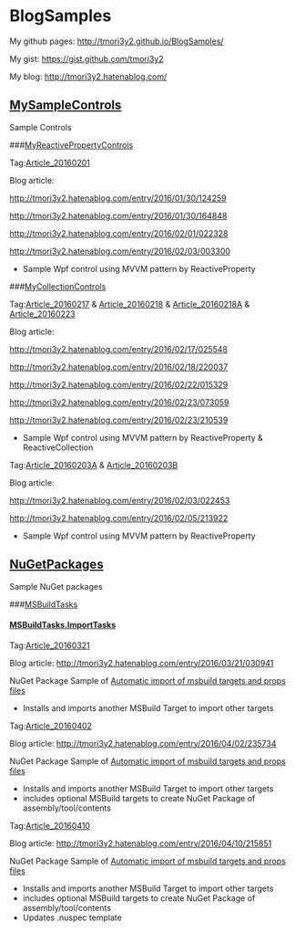 # BlogSamples

My github pages: http://tmori3y2.github.io/BlogSamples/

My gist: https://gist.github.com/tmori3y2

My blog: http://tmori3y2.hatenablog.com/

## [MySampleControls](https://github.com/tmori3y2/BlogSamples/tree/master/MySampleControls)

Sample Controls

###[MyReactivePropertyControls](https://github.com/tmori3y2/BlogSamples/tree/master/MySampleControls/MyReactivePropertyControls)

Tag:[Article_20160201](https://github.com/tmori3y2/BlogSamples/tree/Article_20160201)

Blog article:

http://tmori3y2.hatenablog.com/entry/2016/01/30/124259

http://tmori3y2.hatenablog.com/entry/2016/01/30/164848

http://tmori3y2.hatenablog.com/entry/2016/02/01/022328

http://tmori3y2.hatenablog.com/entry/2016/02/03/003300

* Sample Wpf control using MVVM pattern by ReactiveProperty


###[MyCollectionControls](https://github.com/tmori3y2/BlogSamples/tree/master/MySampleControls/MyCollectionControls)

Tag:[Article_20160217](https://github.com/tmori3y2/BlogSamples/tree/Article_20160217) & [Article_20160218](https://github.com/tmori3y2/BlogSamples/tree/Article_20160218) & [Article_20160218A](https://github.com/tmori3y2/BlogSamples/tree/Article_20160218A) & [Article_20160223](https://github.com/tmori3y2/BlogSamples/tree/Article_20160223)

Blog article:

http://tmori3y2.hatenablog.com/entry/2016/02/17/025548

http://tmori3y2.hatenablog.com/entry/2016/02/18/220037

http://tmori3y2.hatenablog.com/entry/2016/02/22/015329

http://tmori3y2.hatenablog.com/entry/2016/02/23/073059

http://tmori3y2.hatenablog.com/entry/2016/02/23/210539

* Sample Wpf control using MVVM pattern by ReactiveProperty & ReactiveCollection


Tag:[Article_20160203A](https://github.com/tmori3y2/BlogSamples/tree/Article_20160203A) & [Article_20160203B](https://github.com/tmori3y2/BlogSamples/tree/Article_20160203B)

Blog article:

http://tmori3y2.hatenablog.com/entry/2016/02/03/022453

http://tmori3y2.hatenablog.com/entry/2016/02/05/213922

* Sample Wpf control using MVVM pattern by ReactiveProperty

## [NuGetPackages](https://github.com/tmori3y2/BlogSamples/tree/master/NuGetPackages)

Sample NuGet packages

###[MSBuildTasks](https://github.com/tmori3y2/BlogSamples/tree/master/NuGetPackages/MSBuildTasks)

#### [MSBuildTasks.ImportTasks](https://github.com/tmori3y2/BlogSamples/tree/master/NuGetPackages/MSBuildTasks/MSBuildTasks.ImportTasks)

Tag:[Article_20160321](https://github.com/tmori3y2/BlogSamples/tree/Article_20160321)

Blog article: http://tmori3y2.hatenablog.com/entry/2016/03/21/030941

NuGet Package Sample of [Automatic import of msbuild targets and props files](https://docs.nuget.org/release-notes/nuget-2.5#automatic-import-of-msbuild-targets-and-props-files)

* Installs and imports another MSBuild Target to import other targets


Tag:[Article_20160402](https://github.com/tmori3y2/BlogSamples/tree/Article_20160402)

Blog article: http://tmori3y2.hatenablog.com/entry/2016/04/02/235734

NuGet Package Sample of [Automatic import of msbuild targets and props files](https://docs.nuget.org/release-notes/nuget-2.5#automatic-import-of-msbuild-targets-and-props-files)

* Installs and imports another MSBuild Target to import other targets
* includes optional MSBuild targets to create NuGet Package of assembly/tool/contents


Tag:[Article_20160410](https://github.com/tmori3y2/BlogSamples/tree/Article_20160410)

Blog article: http://tmori3y2.hatenablog.com/entry/2016/04/10/215851

NuGet Package Sample of [Automatic import of msbuild targets and props files](https://docs.nuget.org/release-notes/nuget-2.5#automatic-import-of-msbuild-targets-and-props-files)

* Installs and imports another MSBuild Target to import other targets
* includes optional MSBuild targets to create NuGet Package of assembly/tool/contents
* Updates .nuspec template




